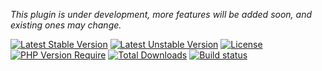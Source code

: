 
*This plugin is under development, more features will be added soon, and existing ones may change.*

[![Latest Stable Version](https://poser.pugx.org/softspring/cms-blog-plugin/v/stable.svg)](https://packagist.org/packages/softspring/cms-blog-plugin)
[![Latest Unstable Version](https://poser.pugx.org/softspring/cms-blog-plugin/v/unstable.svg)](https://packagist.org/packages/softspring/cms-blog-plugin)
[![License](https://poser.pugx.org/softspring/cms-blog-plugin/license.svg)](https://packagist.org/packages/softspring/cms-blog-plugin)
[![PHP Version Require](http://poser.pugx.org/softspring/cms-blog-plugin/require/php)](https://packagist.org/packages/softspring/cms-blog-plugin)
[![Total Downloads](https://poser.pugx.org/softspring/cms-blog-plugin/downloads)](https://packagist.org/packages/softspring/cms-blog-plugin)
[![Build status](https://github.com/softspring/cms-blog-plugin/actions/workflows/php.yml/badge.svg?branch=5.3)](https://github.com/softspring/cms-blog-plugin/actions/workflows/php.yml)

